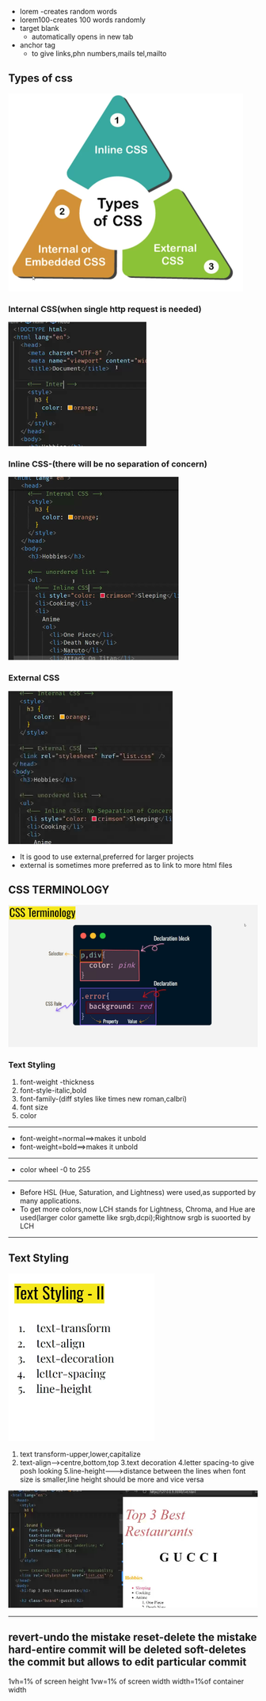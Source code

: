 - lorem
  -creates random words
- lorem100-creates 100 words randomly
- target blank
  - automatically opens in new tab
- anchor tag 
  - to give links,phn numbers,mails
  tel,mailto

## Types of css

![alt text](image-6.png)

### Internal CSS(when single http request is needed)
![alt text](image-7.png)

### Inline CSS-(there will be no separation of concern)
![alt text](image-8.png)

### External CSS
![alt text](image-9.png)

- It is good to use external,preferred for larger projects
- external is sometimes more preferred as to link to more html files

## CSS TERMINOLOGY

![alt text](image-10.png)

### Text Styling
1. font-weight -thickness
2. font-style-italic,bold
3. font-family-(diff styles like times new roman,calbri)
4. font size
5. color 
--------------------------------------------------
- font-weight=normal==>makes it unbold
- font-weight=bold==>makes it unbold
-------------------------------------------------
- color wheel -0 to 255
------------------------------------------------
- Before HSL (Hue, Saturation, and Lightness) were used,as supported by many applications.
- To get more colors,now LCH stands for Lightness, Chroma, and Hue are used(larger color gamette like srgb,dcpi);Rightnow srgb is suoorted by LCH
-----------------------------------------------------------
## Text Styling
![alt text](image-11.png) 

1. text transform-upper,lower,capitalize
2. text-align-->centre,bottom,top
3.text decoration
4.letter spacing-to give posh looking
5.line-height--->distance between the lines
  when font size is smaller,line height should be more and vice versa

![alt text](image-12.png)

--------------------------------------------------

revert-undo the mistake 
reset-delete the mistake
hard-entire commit will be deleted 
soft-deletes the commit but allows to edit particular commit
----------------------------------------------

1vh=1% of screen height
1vw=1% of screen width
width=1%of container width